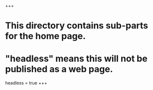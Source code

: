 +++
# This directory contains sub-parts for the home page.
# "headless" means this will not be published as a web page.
headless = true
+++
